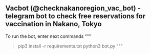## Vacbot (@checknakanoregion_vac_bot) - telegram bot to check free reservations for vaccination in Nakano, Tokyo

To run the bot, enter next commands
"""
> pip3 install -r requirements.txt
> python3 bot.py
"""
